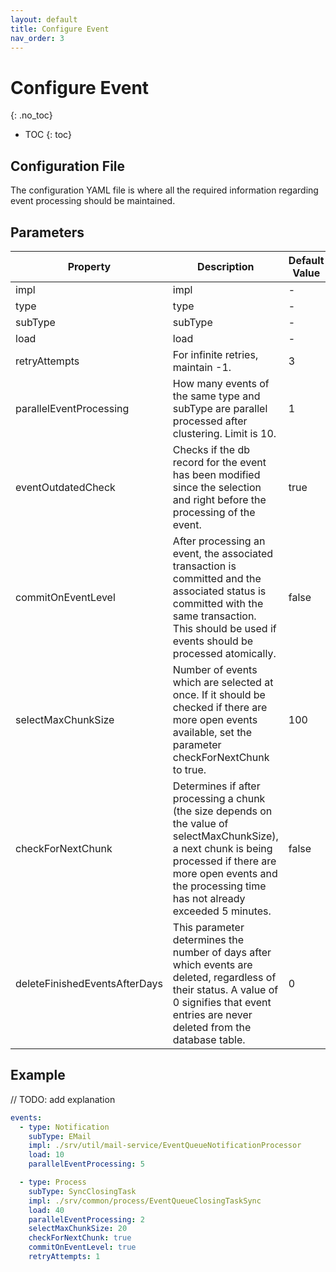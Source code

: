 ```yaml
---
layout: default
title: Configure Event
nav_order: 3
---
```


<!-- prettier-ignore-start -->
# Configure Event
{: .no_toc}
<!-- prettier-ignore-end -->

<!-- prettier-ignore -->
- TOC
{: toc}

## Configuration File

The configuration YAML file is where all the required information regarding event processing should be maintained.

## Parameters

| Property                      | Description                                                                                                                                                                                                             | Default Value |
| ----------------------------- | ----------------------------------------------------------------------------------------------------------------------------------------------------------------------------------------------------------------------- | ------------- |
| impl                          | impl                                                                                                                                                                                                                    | -             |
| type                          | type                                                                                                                                                                                                                    | -             |
| subType                       | subType                                                                                                                                                                                                                 | -             |
| load                          | load                                                                                                                                                                                                                    | -             |
| retryAttempts                 | For infinite retries, maintain -1.                                                                                                                                                                                      | 3             |
| parallelEventProcessing       | How many events of the same type and subType are parallel processed after clustering. Limit is 10.                                                                                                                      | 1             |
| eventOutdatedCheck            | Checks if the db record for the event has been modified since the selection and right before the processing of the event.                                                                                               | true          |
| commitOnEventLevel            | After processing an event, the associated transaction is committed and the associated status is committed with the same transaction. This should be used if events should be processed atomically.                      | false         |
| selectMaxChunkSize            | Number of events which are selected at once. If it should be checked if there are more open events available, set the parameter checkForNextChunk to true.                                                              | 100           |
| checkForNextChunk             | Determines if after processing a chunk (the size depends on the value of selectMaxChunkSize), a next chunk is being processed if there are more open events and the processing time has not already exceeded 5 minutes. | false         |
| deleteFinishedEventsAfterDays | This parameter determines the number of days after which events are deleted, regardless of their status. A value of 0 signifies that event entries are never deleted from the database table.                           | 0             |

## Example

// TODO: add explanation

```yaml
events:
  - type: Notification
    subType: EMail
    impl: ./srv/util/mail-service/EventQueueNotificationProcessor
    load: 10
    parallelEventProcessing: 5

  - type: Process
    subType: SyncClosingTask
    impl: ./srv/common/process/EventQueueClosingTaskSync
    load: 40
    parallelEventProcessing: 2
    selectMaxChunkSize: 20
    checkForNextChunk: true
    commitOnEventLevel: true
    retryAttempts: 1
```
